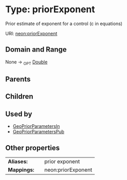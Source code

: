
# Type: priorExponent


Prior estimate of exponent for a control (c in equations)

URI: [neon:priorExponent](https://data.neonscience.org/priorExponent)


## Domain and Range

None ->  <sub>OPT</sub> [Double](types/Double.md)

## Parents


## Children


## Used by

 * [GeoPriorParametersIn](GeoPriorParametersIn.md)
 * [GeoPriorParametersPub](GeoPriorParametersPub.md)

## Other properties

|  |  |  |
| --- | --- | --- |
| **Aliases:** | | prior exponent |
| **Mappings:** | | neon:priorExponent |

